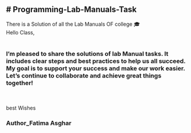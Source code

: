 <h2>
  # Programming-Lab-Manuals-Task
</h2>
There is a Solution of all the Lab Manuals OF college 🎓 
<br>
Hello Class,
<br>
<br>
<h3>
I’m pleased to share the  solutions of lab Manual tasks. It includes clear steps and best practices to help us all succeed.<br> My goal is to support your success and make our work easier.<br>Let’s continue to collaborate and achieve great things together!
</h3>
<br>
<br>
best Wishes
<br>
<h3>Author_Fatima Asghar</h3>
